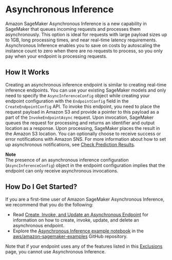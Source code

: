 # Asynchronous Inference<a name="async-inference"></a>

Amazon SageMaker Asynchronous Inference is a new capability in SageMaker that queues incoming requests and processes them asynchronously\. This option is ideal for requests with large payload sizes up to 1GB, long processing times, and near real\-time latency requirements\. Asynchronous Inference enables you to save on costs by autoscaling the instance count to zero when there are no requests to process, so you only pay when your endpoint is processing requests\.

## How It Works<a name="async-inference-how-it-works"></a>

Creating an asynchronous inference endpoint is similar to creating real\-time inference endpoints\. You can use your existing SageMaker models and only need to specify the `AsyncInferenceConfig` object while creating your endpoint configuration with the `EndpointConfig` field in the `CreateEndpointConfig` API\. To invoke this endpoint, you need to place the request payload in Amazon S3 and provide a pointer to this payload as a part of the `InvokeEndpointAsync` request\. Upon invocation, SageMaker queues the request for processing and returns an identifier and output location as a response\. Upon processing, SageMaker places the result in the Amazon S3 location\. You can optionally choose to receive success or error notifications with Amazon SNS\. For more information about how to set up asynchronous notifications, see [Check Prediction Results](async-inference-check-predictions.md)\.

**Note**  
The presence of an asynchronous inference configuration \(`AsyncInferenceConfig`\) object in the endpoint configuration implies that the endpoint can only receive asynchronous invocations\.

## How Do I Get Started?<a name="async-inference-how-to-get-started"></a>

If you are a first\-time user of Amazon SageMaker Asynchronous Inference, we recommend that you do the following:
+ Read [Create, Invoke, and Update an Asynchronous Endpoint](async-inference-create-invoke-update-delete.md) for information on how to create, invoke, update, and delete an asynchronous endpoint\.
+ Explore the [Asynchronous Inference example notebook](https://github.com/aws/amazon-sagemaker-examples/blob/master/async-inference/Async-Inference-Walkthrough.ipynb) in the [aws/amazon\-sagemaker\-examples](https://github.com/aws/amazon-sagemaker-examples) GitHub repository\.

Note that if your endpoint uses any of the features listed in this [Exclusions](deployment-guardrails-exclusions.md) page, you cannot use Asynchronous Inference\.